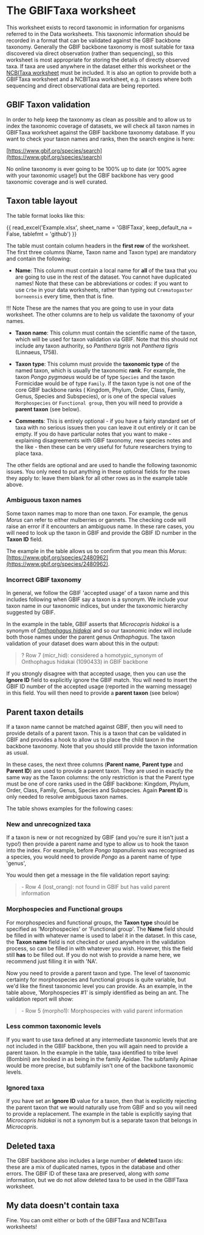 # The GBIFTaxa worksheet

<!-- markdownlint-disable MD033 -->
<style>

/*fixing cell widths so everything lines up and adding borders*/
table {
  table-layout: fixed;
}

tbody td {
  width: 14em;
  min-width: 14em;
  max-width: 14em;
  border: 1px solid lightgrey;
}

thead th {
  width: 14em;
  min-width: 14em;
  max-width: 14em;
  border: 1px solid lightgrey;
}
</style>
<!-- markdownlint-enable MD033 -->

This worksheet exists to record taxonomic in information for organisms referred to in
the Data worksheets. This taxonomic information should be recorded in a format that can
be validated against the GBIF backbone taxonomy. Generally the GBIF backbone taxonomy is
most suitable for taxa discovered via direct observation (rather than sequencing), so
this worksheet is most appropriate for storing the details of directly observed taxa. If
taxa are used anywhere in the dataset either this worksheet or the [NCBITaxa
worksheet](./ncbi_taxa.md) must be included. It is also an option to provide both a
GBIFTaxa worksheet and a NCBITaxa worksheet, e.g. in cases where both sequencing and
direct observational data are being reported.

## GBIF Taxon validation

In order to help keep the taxonomy as clean as possible and to allow us to index the
taxonomic coverage of datasets, we will check all taxon names in GBIFTaxa worksheet
against the GBIF backbone taxonomy database. If you want to check your taxon names and
ranks, then the search engine is here:

[https://www.gbif.org/species/search](https://www.gbif.org/species/search)

No online taxonomy is ever going to be 100% up to date (or 100% agree with your taxonomic
usage!) but the GBIF backbone has very good taxonomic coverage and is well curated.

## Taxon table layout

The table format looks like this:

<!-- markdownlint-disable MD013 -->
{{ read_excel('Example.xlsx', sheet_name = 'GBIFTaxa', keep_default_na = False, tablefmt = 'github') }}
<!-- markdownlint-enable MD013 -->

The table must contain column headers in the **first row** of the worksheet. The first
three columns (Name, Taxon name and Taxon type) are mandatory and contain the following:

- **Name**: This column must contain a local name for **all** of the taxa that you are
  going to use in the rest of the dataset. You cannot have duplicated names! Note that
  these can be abbreviations or codes: if you want to use `Crbe` in your data
  worksheets, rather than typing out `Crematogaster borneensis` every time, then that is
  fine.

!!! Note
    These are the names that you are going to use in your data worksheet. The
    other columns are to help us validate the taxonomy of your names.

- **Taxon name**: This column must contain the scientific name of the taxon, which will
  be used for taxon validation via GBIF. Note that this should not include any taxon
  authority, so _Panthera tigris_ not _Panthera tigris_ (Linnaeus, 1758).

- **Taxon type**: This column must provide the **taxonomic type** of the named taxon,
  which is usually the taxonomic **rank**. For example, the taxon _Pongo pygmaeus_ would
  be of type `Species` and the taxon Formicidae would be of type `Family`. If the taxon
  type is not one of the core GBIF backbone ranks ( Kingdom, Phylum, Order, Class,
  Family, Genus, Species and Subspecies), or is one of the special values
  `Morphospecies` or `Functional group`, then you will need to provide a **parent
  taxon** (see below).

- **Comments**: This is entirely optional - if you have a fairly standard set of taxa
  with no  serious issues then you can leave it out entirely or it can be empty. If you
  do have particular notes that you want to make - explaining disagreements with GBIF
  taxonomy, new species notes and the  like - then these can be very useful for future
  researchers trying to place taxa.

The other fields are optional and are used to handle the following taxonomic issues. You
only need to put anything in these optional fields for the rows they apply to: leave
them blank for all other rows as in the example table above.

### Ambiguous taxon names

Some taxon names map to more than one taxon.  For example, the genus _Morus_ can refer
to either mulberries or gannets. The checking code will raise an error if it encounters
an ambiguous name.  In these rare cases, you will need to look up the taxon in GBIF and
provide the GBIF ID number in the **Taxon ID** field.

The example in the table allows us to confirm that you mean this _Morus_:
[https://www.gbif.org/species/2480962](https://www.gbif.org/species/2480962).

### Incorrect GBIF taxonomy

In general, we follow the GBIF 'accepted usage' of a taxon name and this includes
following when GBIF say a taxon is a synonym. We include your taxon name in our
taxonomic indices, but under the taxonomic hierarchy suggested by GBIF.

In the example in the table, GBIF asserts that _Microcopris hidakai_ is a synonym of
[_Onthophagus hidakai_](https://www.gbif.org/species/1090433) and so our taxonomic
index will include both those names under the parent genus _Onthophagus_. The taxon
validation of your dataset does warn about this in the output:

> ? Row 7 (micr_hid): considered a homotypic_synonym of Onthophagus hidakai (1090433)
> in GBIF backbone

If you strongly disagree with that accepted usage, then you can use the **Ignore ID**
field to explicitly ignore the GBIF match. You will need to insert the GBIF ID number of
the accepted usage (reported in the warning message) in this field. You will then need
to provide a **parent taxon** (see below)

## Parent taxon details

If a taxon name cannot be matched against GBIF,  then you will need to provide details
of a parent taxon. This is a taxon that can be validated in GBIF and provides a hook to
allow us to place the child taxon in the backbone taxonomy. Note that you should still
provide the taxon information as usual.

In these cases, the next three columns (**Parent name**, **Parent type** and **Parent
ID**) are used to provide a parent taxon. They are used in exactly the same way as the
Taxon columns: the only restriction is that the Parent type must be one of core ranks
used in the GBIF backbone: Kingdom, Phylum, Order, Class, Family, Genus, Species and
Subspecies. Again **Parent ID** is only needed to resolve ambiguous taxon names.

The table shows examples for the following cases:

### New and unrecognized taxa

If a taxon is new or not recognized by GBIF (and you're sure it isn't just a typo!) then
provide a parent name and type to allow us to hook the taxon into the index. For
example, before _Pongo tapanuliensis_ was recognised as a species, you would need to
provide _Pongo_ as a parent name of type 'genus',

You would then get a message in the file validation report saying:

> \- Row 4 (lost_orang): not found in GBIF but has valid parent information

### Morphospecies and Functional groups

For morphospecies and functional groups, the **Taxon type** should be specified as
'Morphospecies' or 'Functional group'. The **Name** field should be filled in with
whatever name is used to label it in the dataset. In this case, the **Taxon name** field
is not checked or used anywhere in the validation process, so can be filled in with
whatever you wish. However, this the field still **has** to be filled out. If you do not
wish to provide a name here, we recommend just filling it in with 'NA'.

Now you need to provide a parent taxon and type. The level of taxonomic certainty for
morphospecies and functional groups is quite variable, but we'd like the finest
taxonomic level you can provide. As an example, in the table above, 'Morphospecies #1'
is simply identified as being an ant. The validation report will show:

> \- Row 5 (morpho1): Morphospecies with valid parent information

### Less common taxonomic levels

If you want to use taxa defined at any intermediate taxonomic levels that are not
included in the GBIF backbone, then you will again need to provide a parent taxon. In
the example in the table, taxa identified to tribe level (Bombini) are hooked in as
being in the family Apidae. The subfamily Apinae would be more precise, but subfamily
isn't one of the backbone taxonomic levels.

### Ignored taxa

If you have set an **Ignore ID** value for a taxon, then that is explicitly rejecting
the parent taxon that we would naturally use from GBIF and so you will need to provide a
replacement. The example in the table is explicitly saying that _Microcopris hidakai_ is
not a synonym but is a separate taxon that belongs in _Microcopris_.

## Deleted taxa

The GBIF backbone also includes a large number of **deleted** taxon ids: these are a mix
of duplicated names, typos in the database and other errors. The GBIF ID of these taxa
are preserved, along with _some_ information, but we do not allow deleted taxa to be
used in the GBIFTaxa worksheet.

## My data doesn't contain taxa

Fine. You can omit either or both of the GBIFTaxa and NCBITaxa worksheets!
